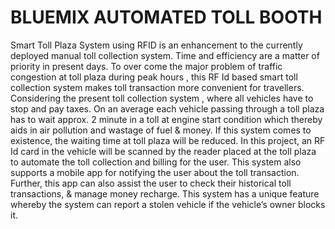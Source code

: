 # BLUEMIX AUTOMATED TOLL BOOTH
Smart Toll Plaza System using RFID is an enhancement to the currently deployed manual toll collection system. Time and efficiency are a matter of priority in present days. To over come the major problem of traffic congestion at toll plaza during peak hours , this RF Id based smart toll collection system makes toll transaction more convenient for travellers. Considering the present toll collection system , where all vehicles have to stop and pay taxes. On an average each vehicle passing through a toll plaza has to wait approx. 2 minute in a toll at engine start condition which thereby aids in air pollution and wastage of fuel &amp; money. If this system comes to existence, the waiting time at toll plaza will be reduced.  In this project, an RF Id card in the vehicle will be scanned by the reader placed at the toll plaza to automate the toll collection and billing for the user. This system also supports a mobile app for notifying the user about the toll transaction. Further, this app can also assist the user to check their historical toll transactions, &amp; manage money recharge. This system has a unique feature whereby the system can report a stolen vehicle if the vehicle’s owner blocks it.
